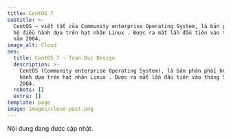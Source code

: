 ```yaml
---
title: CentOS 7
subtitle: >-
  CentOS – viết tắt của Community enterprise Operating System, là bản phân phối
  hệ điều hành dựa trên hạt nhân Linux . Được ra mắt lần đầu tiên vào tháng 5
  năm 2004.
image_alt: Cloud
seo:
  title: CentOS 7 - Tuan Duc Design
  description: >-
    CentOS (Community enterprise Operating System), là bản phân phối hệ điều
    hành dựa trên hạt nhân Linux . Được ra mắt lần đầu tiên vào tháng 5 năm
    2004.
  robots: []
  extra: []
template: page
image: images/cloud-post.png
---
```

Nội dung đang được cập nhật.
